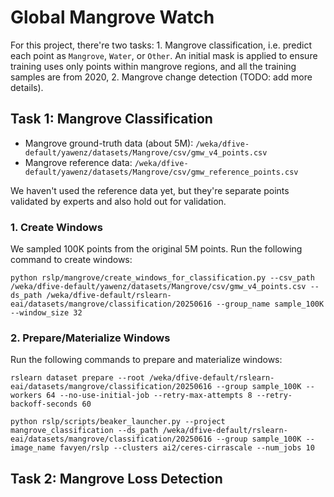 # Global Mangrove Watch

For this project, there're two tasks: 1. Mangrove classification, i.e. predict each point as `Mangrove`, `Water`, or `Other`. An initial mask is applied to ensure training uses only points within mangrove regions, and all the training samples are from 2020, 2. Mangrove change detection (TODO: add more details).

## Task 1: Mangrove Classification

- Mangrove ground-truth data (about 5M): `/weka/dfive-default/yawenz/datasets/Mangrove/csv/gmw_v4_points.csv`
- Mangrove reference data: `/weka/dfive-default/yawenz/datasets/Mangrove/csv/gmw_reference_points.csv`

We haven't used the reference data yet, but they're separate points validated by experts and also hold out for validation.

### 1. Create Windows

We sampled 100K points from the original 5M points. Run the following command to create windows:
```
python rslp/mangrove/create_windows_for_classification.py --csv_path /weka/dfive-default/yawenz/datasets/Mangrove/csv/gmw_v4_points.csv --ds_path /weka/dfive-default/rslearn-eai/datasets/mangrove/classification/20250616 --group_name sample_100K --window_size 32
```

### 2. Prepare/Materialize Windows

Run the following commands to prepare and materialize windows:
```
rslearn dataset prepare --root /weka/dfive-default/rslearn-eai/datasets/mangrove/classification/20250616 --group sample_100K --workers 64 --no-use-initial-job --retry-max-attempts 8 --retry-backoff-seconds 60

python rslp/scripts/beaker_launcher.py --project mangrove_classification --ds_path /weka/dfive-default/rslearn-eai/datasets/mangrove/classification/20250616 --group sample_100K --image_name favyen/rslp --clusters ai2/ceres-cirrascale --num_jobs 10
```

## Task 2: Mangrove Loss Detection
